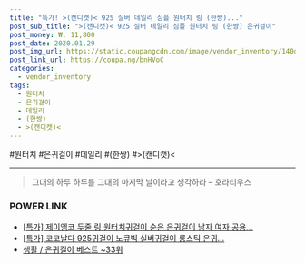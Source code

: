 ```yaml
--- 
title: "특가! >(캔디캣)< 925 실버 데일리 심플 원터치 링 (한쌍)..." 
post_sub_title: ">(캔디캣)< 925 실버 데일리 심플 원터치 링 (한쌍) 은귀걸이" 
post_money: ₩. 11,800 
post_date: 2020.01.29 
post_img_url: https://static.coupangcdn.com/image/vendor_inventory/140d/978c9ff0f90a54350f0ef2b17fe1ddd4f4e932494f575894399639ac4253.jpg 
post_link_url: https://coupa.ng/bnHVoC 
categories: 
  - vendor_inventory 
tags: 
  - 원터치 
  - 은귀걸이 
  - 데일리 
  - (한쌍) 
  - >(캔디캣)< 
--- 
```

  #원터치 #은귀걸이 #데일리 #(한쌍) #>(캔디캣)< 
<hr> 

> 그대의 하루 하루를 그대의 마지막 날이라고 생각하라 – 호라티우스 


### POWER LINK

* <a href="https://blog.naver.com/sakai111/221789572623" target="_blank">[특가] 제이엠코 두줄 링 원터치귀걸이 순은 은귀걸이 남자 여자 공용...</a>
* <a href="https://blog.naver.com/an0733/221790037772" target="_blank">[특가] 코코날다 925귀걸이 노큐빅 실버귀걸이 롱스틱 은귀...</a>
* <a href="https://blog.naver.com/santokki14/221788401329" target="_blank">생활 / 은귀걸이 베스트 ~33위</a>
